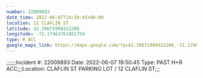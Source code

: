 ```yaml
---
number: 22009893
date_time: 2022-06-07T19:50:45+00:00
location: 12 CLAFLIN ST
latitude: 42.39671998412206
longitude: -71.17463761881754
type: R ACC
google_maps_link: https://maps.google.com/?q=42.39671998412206,-71.17463761881754
---
```


;;;;;;Incident #: 22009893  Date: 2022-06-07 19:50:45   Type: PAST H+R ACC;;;Location: CLAFLIN ST PARKING LOT / 12 CLAFLIN ST;;;
